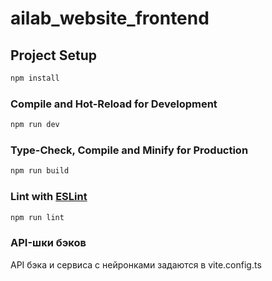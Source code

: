 # ailab_website_frontend


## Project Setup

```sh
npm install
```

### Compile and Hot-Reload for Development

```sh
npm run dev
```

### Type-Check, Compile and Minify for Production

```sh
npm run build
```

### Lint with [ESLint](https://eslint.org/)

```sh
npm run lint
```


### API-шки бэков

API бэка и сервиса с нейронками задаются в vite.config.ts


